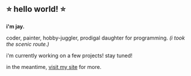 ## ⭐ hello world! ⭐

**i'm jay.** 

coder, painter, hobby-juggler, prodigal daughter for programming. _(i took the scenic route.)_

i'm currently working on a few projects! stay tuned!

in the meantime, [visit my site](https://jehielle.github.io/) for more.

<!--
**jehielle/jehielle** is a ✨ _special_ ✨ repository because its `README.md` (this file) appears on your GitHub profile.

Here are some ideas to get you started:

- 🔭 I’m currently working on ...
- 🌱 I’m currently learning ...
- 👯 I’m looking to collaborate on ...
- 🤔 I’m looking for help with ...
- 💬 Ask me about ...
- 📫 How to reach me: ...
- 😄 Pronouns: ...
- ⚡ Fun fact: ...
-->
